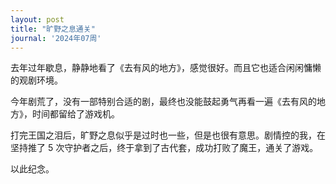```yaml
---
layout: post
title: "旷野之息通关"
journal: '2024年07周'
---
```


去年过年歇息，静静地看了《去有风的地方》，感觉很好。而且它也适合闲闲慵懒的观剧环境。

今年剧荒了，没有一部特别合适的剧，最终也没能鼓起勇气再看一遍《去有风的地方》，时间都留给了游戏机。

打完王国之泪后，旷野之息似乎是过时也一些，但是也很有意思。剧情控的我，在坚持推了 5 次守护者之后，终于拿到了古代套，成功打败了魔王，通关了游戏。

以此纪念。
